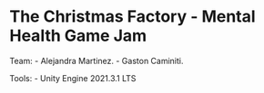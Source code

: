 # The Christmas Factory - Mental Health Game Jam

Team:
    - Alejandra Martinez.
    - Gaston Caminiti.

Tools:
    - Unity Engine 2021.3.1 LTS


